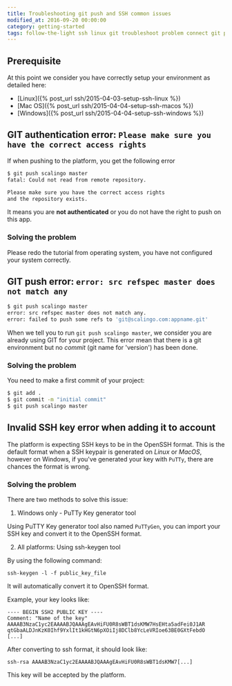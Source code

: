 ```yaml
---
title: Troubleshooting git push and SSH common issues
modified_at: 2016-09-20 00:00:00
category: getting-started
tags: follow-the-light ssh linux git troubleshoot problem connect git push
---
```


## Prerequisite

At this point we consider you have correctly setup your environment as detailed here:

* [Linux]({% post_url ssh/2015-04-03-setup-ssh-linux %})
* [Mac OS]({% post_url ssh/2015-04-04-setup-ssh-macos %})
* [Windows]({% post_url ssh/2015-04-04-setup-ssh-windows %})

## GIT authentication error: `Please make sure you have the correct access rights`

If when pushing to the platform, you get the following error

```bash
$ git push scalingo master
fatal: Could not read from remote repository.

Please make sure you have the correct access rights
and the repository exists.
```

It means you are **not authenticated** or you do not have the right to push on this
app.

### Solving the problem

Please redo the tutorial from operating system, you have not configured your system
correctly.

## GIT push error: `error: src refspec master does not match any`

```bash
$ git push scalingo master
error: src refspec master does not match any.
error: failed to push some refs to 'git@scalingo.com:appname.git'
```

When we tell you to run `git push scalingo master`, we consider you are already
using GIT for your project. This error mean that there is a git environment but
no *commit* (git name for 'version') has been done.

### Solving the problem

You need to make a first commit of your project:

```bash
$ git add .
$ git commit -m "initial commit"
$ git push scalingo master
```

## Invalid SSH key error when adding it to account

The platform is expecting SSH keys to be in the OpenSSH format. This is the default
format when a SSH keypair is generated on *Linux* or *MacOS*, however on Windows, if
you've generated your key with `PuTTy`, there are chances the format is wrong.

### Solving the problem

There are two methods to solve this issue:

1. Windows only - PuTTy Key generator tool

Using PuTTY Key generator tool also named `PuTTyGen`, you can import
your SSH key and convert it to the OpenSSH format.

2. All platforms: Using ssh-keygen tool

By using the following command:

```
ssh-keygen -l -f public_key_file
```

It will automatically convert it to OpenSSH format.

Example, your key looks like:

```
---- BEGIN SSH2 PUBLIC KEY ----
Comment: "Name of the key"
AAAAB3NzaC1yc2EAAAABJQAAAgEAvHiFU0R8sWBT1dsKMW7HsEHta5adFei0J1AR
qtGbaALDJnKzK0Ihf9YxlIt1kHGtN6pXOiIj8DClb8YcLeVRIoe63BE0GXtFebdO
[...]
```

After converting to ssh format, it should look like:

```
ssh-rsa AAAAB3NzaC1yc2EAAAABJQAAAgEAvHiFU0R8sWBT1dsKMW7[...]
```

This key will be accepted by the platform.

